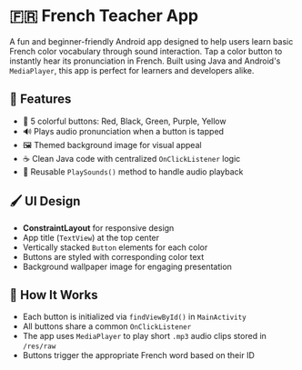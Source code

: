 # 🇫🇷 French Teacher App

A fun and beginner-friendly Android app designed to help users learn basic French color vocabulary through sound interaction. Tap a color button to instantly hear its pronunciation in French. Built using Java and Android's `MediaPlayer`, this app is perfect for learners and developers alike.

## 🎯 Features

- 🎨 5 colorful buttons: Red, Black, Green, Purple, Yellow
- 🔊 Plays audio pronunciation when a button is tapped
- 🖼️ Themed background image for visual appeal
- ☕ Clean Java code with centralized `OnClickListener` logic
- 🔁 Reusable `PlaySounds()` method to handle audio playback

## 🖌️ UI Design

- **ConstraintLayout** for responsive design
- App title (`TextView`) at the top center
- Vertically stacked `Button` elements for each color
- Buttons are styled with corresponding color text
- Background wallpaper image for engaging presentation

## 🧠 How It Works

- Each button is initialized via `findViewById()` in `MainActivity`
- All buttons share a common `OnClickListener`
- The app uses `MediaPlayer` to play short `.mp3` audio clips stored in `/res/raw`
- Buttons trigger the appropriate French word based on their ID



